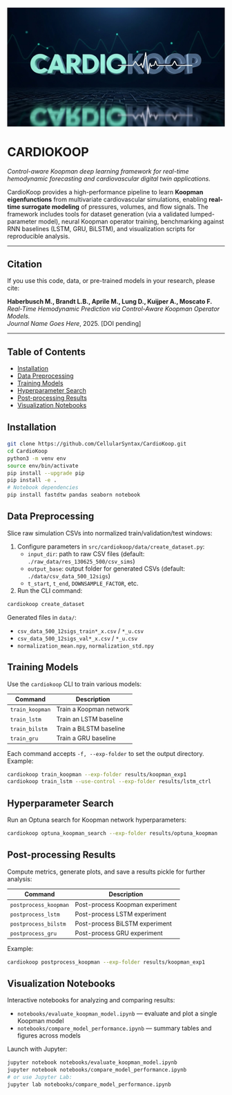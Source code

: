 <p align="center">
  <img src="assets/logo.png" alt="CardioKoop" width="1000"/>
</p>

# **CARDIOKOOP**  
*Control-aware Koopman deep learning framework for real-time hemodynamic forecasting and cardiovascular digital twin applications.*

CardioKoop provides a high-performance pipeline to learn **Koopman eigenfunctions** from multivariate cardiovascular simulations, enabling **real-time surrogate modeling** of pressures, volumes, and flow signals. The framework includes tools for dataset generation (via a validated lumped-parameter model), neural Koopman operator training, benchmarking against RNN baselines (LSTM, GRU, BiLSTM), and visualization scripts for reproducible analysis.

---

## **Citation**
If you use this code, data, or pre-trained models in your research, please cite:  

**Haberbusch M., Brandt L.B., Aprile M., Lung D., Kuijper A., Moscato F.**  
*Real-Time Hemodynamic Prediction via Control-Aware Koopman Operator Models.*  
*Journal Name Goes Here*, 2025. [DOI pending]

---


## Table of Contents

- [Installation](#installation)
- [Data Preprocessing](#data-preprocessing)
- [Training Models](#training-models)
- [Hyperparameter Search](#hyperparameter-search)
- [Post-processing Results](#post-processing-results)
- [Visualization Notebooks](#visualization-notebooks)

## Installation

```bash
git clone https://github.com/CellularSyntax/CardioKoop.git
cd CardioKoop
python3 -m venv env
source env/bin/activate
pip install --upgrade pip
pip install -e .
# Notebook dependencies
pip install fastdtw pandas seaborn notebook
```

## Data Preprocessing

Slice raw simulation CSVs into normalized train/validation/test windows:

1. Configure parameters in `src/cardiokoop/data/create_dataset.py`:
   - `input_dir`: path to raw CSV files (default: `./raw_data/res_130625_500/csv_sims`)
   - `output_base`: output folder for generated CSVs (default: `./data/csv_data_500_12sigs`)
   - `t_start`, `t_end`, `DOWNSAMPLE_FACTOR`, etc.
2. Run the CLI command:

```bash
cardiokoop create_dataset
```

Generated files in `data/`:
- `csv_data_500_12sigs_train*_x.csv` / `*_u.csv`
- `csv_data_500_12sigs_val*_x.csv` / `*_u.csv`
- `normalization_mean.npy`, `normalization_std.npy`

## Training Models

Use the `cardiokoop` CLI to train various models:

| Command           | Description                       |
|-------------------|-----------------------------------|
| `train_koopman`   | Train a Koopman network           |
| `train_lstm`      | Train an LSTM baseline            |
| `train_bilstm`    | Train a BiLSTM baseline           |
| `train_gru`       | Train a GRU baseline              |

Each command accepts `-f, --exp-folder` to set the output directory. Example:

```bash
cardiokoop train_koopman --exp-folder results/koopman_exp1
cardiokoop train_lstm --use-control --exp-folder results/lstm_ctrl
```

## Hyperparameter Search

Run an Optuna search for Koopman network hyperparameters:

```bash
cardiokoop optuna_koopman_search --exp-folder results/optuna_koopman
```

## Post-processing Results

Compute metrics, generate plots, and save a results pickle for further analysis:

| Command               | Description                          |
|-----------------------|--------------------------------------|
| `postprocess_koopman` | Post-process Koopman experiment      |
| `postprocess_lstm`    | Post-process LSTM experiment         |
| `postprocess_bilstm`  | Post-process BiLSTM experiment       |
| `postprocess_gru`     | Post-process GRU experiment          |

Example:

```bash
cardiokoop postprocess_koopman --exp-folder results/koopman_exp1
```

## Visualization Notebooks

Interactive notebooks for analyzing and comparing results:

- `notebooks/evaluate_koopman_model.ipynb` — evaluate and plot a single Koopman model
- `notebooks/compare_model_performance.ipynb` — summary tables and figures across models

Launch with Jupyter:

```bash
jupyter notebook notebooks/evaluate_koopman_model.ipynb
jupyter notebook notebooks/compare_model_performance.ipynb
# or use Jupyter Lab:
jupyter lab notebooks/compare_model_performance.ipynb
```
